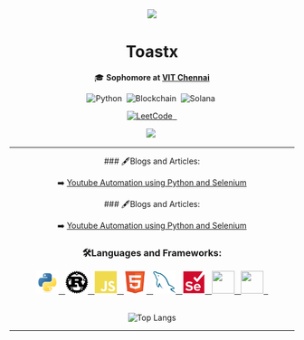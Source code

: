 
<div id="header" align="center">
  <img src="https://pbs.twimg.com/media/E-OFkpyVkAMAGKB?format=png&name=360x360" width="250"/>
</div>
<div align = "center">
   
  # Toastx
  
  🎓 **Sophomore at [VIT Chennai](https://chennai.vit.ac.in)**
 
  <img src="https://img.shields.io/badge/-Python-important" alt="Python"/>&nbsp;
  <img src="https://img.shields.io/badge/-Blockchain-blue" alt="Blockchain"/>&nbsp;
  <img src="https://img.shields.io/badge/-Solana-blueviolet" alt="Solana"/>&nbsp;
  
  <a href = "https://leetcode.com/toastx/">
  <img src="https://img.shields.io/badge/-LeetCode-CC7722" alt = "LeetCode">&nbsp;&nbsp;
    </a>
  
  
   
  
  
  
  <img src="https://pbs.twimg.com/media/E9uj0NDX0AAPE9g?format=png&name=360x360" width ="50"/>&nbsp;
  
  
  
 </div>
 
 ---
 <div id="header" align="center">
  ### 🖋️Blogs and Articles:
 
  ➡️ [Youtube Automation using Python and Selenium](https://www.geeksforgeeks.org/search-and-play-youtube-music-with-selenium-in-python)
  </div>
 <div id="header" align="center">
 ### 🖋️Blogs and Articles:
 
  ➡️ [Youtube Automation using Python and Selenium](https://www.geeksforgeeks.org/search-and-play-youtube-music-with-selenium-in-python)
  
 ### 🛠️Languages and Frameworks:
 
<div>
  <a href = "https://www.python.org">
  <img src="https://github.com/devicons/devicon/blob/master/icons/python/python-original.svg" width="40" height="40"/"https://www.python.org">&nbsp;&nbsp;
    </a>
  <a href = "https://www.rust-lang.org">
  <img src="https://github.com/devicons/devicon/blob/master/icons/rust/rust-plain.svg" width="40" height="40"/>&nbsp;&nbsp;
  </a>
  <a href = "https://www.javascript.com">
  <img src="https://github.com/devicons/devicon/blob/master/icons/javascript/javascript-plain.svg" width="40" height="40"/>&nbsp;&nbsp;
  </a>
  <a href = "https://html.com">
  <img src="https://github.com/devicons/devicon/blob/master/icons/html5/html5-original.svg" width="40" height="40"/>&nbsp;&nbsp;
  </a>
  <a href = "https://www.mysql.com">
  <img src="https://github.com/devicons/devicon/blob/master/icons/mysql/mysql-original.svg" width="40" height="40"/>&nbsp;&nbsp;
  </a>
  <a href = "https://www.selenium.dev">
  <img src="https://github.com/devicons/devicon/blob/master/icons/selenium/selenium-original.svg" width="40" height="40"/>&nbsp;&nbsp;
  </a>
  <a href = "https://www.hikari-py.dev">
  <img src="https://www.hikari-py.dev/logo.png" width="40" height="40"/>&nbsp;&nbsp;
  </a>
  <a href = "https://solana.com">
  <img src="https://cryptologos.cc/logos/solana-sol-logo.png" width="40" height="40"/>&nbsp;&nbsp;
  </a>
  <br>
  
  </br>
  
  ![Top Langs](https://github-readme-stats.vercel.app/api/top-langs/?username=toastx&layout=compact&theme=tokyonight)
  
  
</div>
</div>

---
<div>


</div>

